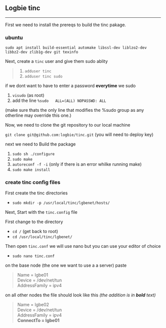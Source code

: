 Logbie tinc
------------
***
First we need to install the prereqs to build the tinc pakage.
### ubuntu
`sudo apt install build-essential automake libssl-dev liblzo2-dev libbz2-dev zlib1g-dev git texinfo`

Next, create a `tinc` user and give them sudo ablity

>1) `adduser tinc`
>2) `adduser tinc sudo`

if we dont want to have to enter a password **everytime** we sudo 

 1) `visudo` (as root)
 2) add the line `%sudo   ALL=(ALL) NOPASSWD: ALL`
 
 (make sure thats the only line that modifies the %sudo group as any otherline may override this one.)

Now, we need to clone the git repository to our local machine

`git clone git@github.com:logbie/tinc.git`
(you will need to deploy key)

next we need to Build the package

1) `sudo sh ./configure`
2) `sudo make`
3) `autoreconf -f -i` (only if there is an error whilke running make)
4) `sudo make install`

### create tinc config files

First create the tinc directories

* `sudo mkdir -p /usr/local/tinc/lgbenet/hosts/`

Next, Start with the `tinc.config` file

First change to the directory
* `cd /` (get back to root)
* `cd /usr/local/tinc/lgbenet/`

 Then open `tinc.conf` we will use nano but you can use your editor of choice
 
 * `sudo nano tinc.conf`
 
on the base node (the one we want to use a a server) paste

> Name = lgbe01  
> Device = /dev/net/tun  
> AddressFamily = ipv4  

on all other nodes the file should look like this *(the addition is in **bold** text)*

> Name = lgbe02  
> Device = /dev/net/tun  
> AddressFamily = ipv4  
> **ConnectTo = lgbe01**  

